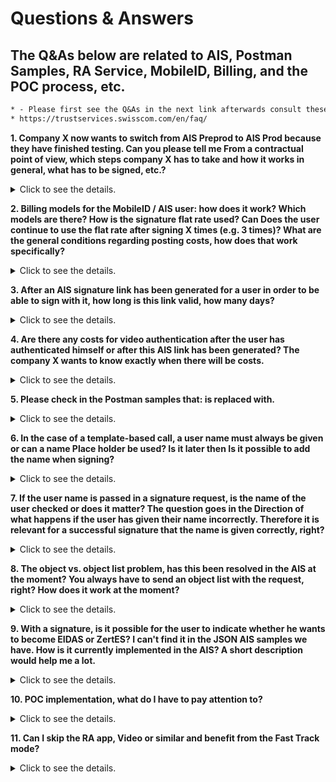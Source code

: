 # Questions & Answers 

## The Q&As below are related to AIS, Postman Samples, RA Service, MobileID, Billing, and the POC process, etc.

```diff
* - Please first see the Q&As in the next link afterwards consult these questions and answers below.
* https://trustservices.swisscom.com/en/faq/
```

**1. Company X now wants to switch from AIS Preprod to AIS Prod because they have finished testing. Can you please tell me
From a contractual point of view, which steps company X has to take and how it works in general, what has to be signed, etc.?**

<details><summary>
  Click to see the details. 
  </summary>

* Sales, in this case Marcel (Marcel.Kurz@swisscom.com), instructs us to draw up the desired contract:
* https://collaboration.swisscom.com/communities/swisscom-digital-certificate-services/SDCS_Collab/Forms/AllItems.aspx?RootFolder=%2Fcommunities%2Fswisscom%2Ddigital%2Dcertificate%2Dservices%2FSDCS%5FC5FAIS%10 5FOperations% 2FAuftr% C3% A4geSales & FolderCTID = 0x0120009F4F9BE777BD6F4F823759ED2E7DEC76 & View =% 7BE5CCB974% 2D9EE8% 2D4087% 2DAE09% 2DB90602A14D5E% 7D

* Furthermore, it must be clarified whether company X has a test account first.

</details>

**2. Billing models for the MobileID / AIS user: how does it work? Which models are there? How is the signature flat rate used? Can
Does the user continue to use the flat rate after signing X times (e.g. 3 times)? What are the general conditions regarding posting costs,
how does that work specifically?**

<details><summary>
  Click to see the details. 
  </summary>

* The customer chooses the billing variant in the corresponding contract, but the option of billing per user / month is only available to resellers or when ordering via partners, for end customers there is only "per signature". You can find all contract templates in DMIS:
* https://internal.bizdocs.swisscom.com/dmis/start/SitePages/ProductDetail.aspx?PURL=https://internal.bizdocs.swisscom.com/dmis/1000255-All-in-Signing-Service

 </details>
 
**3. After an AIS signature link has been generated for a user in order to be able to sign with it, how long is this link valid, how many days?**
<details><summary>
  Click to see the details. 
  </summary>
 
* If this means the SAS confirmation via SAS, you will find the answer in the Installation Guidance, Section 5.7.3: is configurable, the default is 10 minutes. I don't know more about it, because we don't have a SAS connection for our test environment and therefore don't test it.
* https://documents.swisscom.com/product/1000255-Digital_Signing_Service/Documents/Reference_Guide/Reference_Guide-All-in-Signing-Service-en.pdf
https://trustservices.swisscom.com/downloads/

</details>

**4. Are there any costs for video authentication after the user has authenticated himself or after this AIS link has been generated? The company X
wants to know exactly when there will be costs.**
<details><summary>
  Click to see the details. 
  </summary>
 
* Please ask Marietta Heule (Marietta.Heule@swisscom.com) and / or Marcel (Marcel.Kurz@swisscom.com) in detail.

</details>

**5. Please check in the Postman samples that: is replaced with.**

<details><summary>
  Click to see the details. 
  </summary>

* For example if you have in the Postman Sample: "sc: SignatureStandard" replace it with "sc.SignatureStandard".

</details>
 
**6. In the case of a template-based call, a user name must always be given or can a name Place holder be used? Is it later then
Is it possible to add the name when signing?**

<details><summary>
  Click to see the details. 
  </summary>

* I assume you mean the placeholders for values from the RA evidence in the subject of on-demand signatures. Except for escaping based on the rules for DNs (RFC 2253), this is essentially a text replacement. The templates build on this and provide frequently used subjects with placeholders. You can find our documentation on this in Sections 5.9.2 and 5.9.3 in the Installation Guidance. Regarding your actual question: yes, you can put together a subject with placeholders and then assign your own value to GIVENNAME or CN.
* https://documents.swisscom.com/product/1000255-Digital_Signing_Service/Documents/Reference_Guide/Reference_Guide-All-in-Signing-Service-en.pdf
</details>
 
**7. If the user name is passed in a signature request, is the name of the user checked or does it matter? The question goes in the
Direction of what happens if the user has given their name incorrectly. Therefore it is relevant for a successful signature that the name is given correctly, right?**

<details><summary>
  Click to see the details. 
  </summary>

* There are two tests: On the one hand, the finished subject must match the DN pattern of the on-demand service. If it is a qualified signature, the subject is also given to the RAS for verification ("Evidence Verify Call"). How your DN patterns look like and what exactly the RAS checks can be found here under Smart Registration Service.
* https://trustservices.swisscom.com/downloads/

</details>

**8. The object vs. object list problem, has this been resolved in the AIS at the moment? You always have to send an object list with the request, right?
How does it work at the moment?**

<details><summary>
  Click to see the details. 
  </summary>

* No. Everything is the same in AIS. As far as I know, there is a workaround for this in the PDFBox Client.
* It's not about the request, but about the response. In the scheme for this there are some properties that are a list - for example the list of the created signatures or the list of OCSP and CRL. Depending on whether it contains zero, one or more elements, the property is serialized in JSON as a single value or as a list of values. But it should always be a list. If I want to work with the respective property as a client, I always have to first check whether it is a single value or a list of values. That's not the end of the world, but it's cumbersome and annoying. This problem does not exist with SOAP.

</details>
 
**9. With a signature, is it possible for the user to indicate whether he wants to become EIDAS or ZertES? I can't find it in the JSON AIS samples we have.
How is it currently implemented in the AIS? A short description would help me a lot.**

<details><summary>
  Click to see the details. 
  </summary>

* The client selects an on-demand service for the signature. This refers to a CA server. The level of assurance and the jurisdiction for the signature are derived from the name of this CA server. How is described, among other things, in the Admin UI User Manual, Section 3.4.1. The "Data Flow Issues" currently being processed by us want to change exactly that, so that these properties are no longer defined by naming conventions, but instead end up explicitly in the database. According to the previous statement, you cannot select EIDAS or ZertES, it will certainly be adjustable later.

</details>

**10. POC implementation, what do I have to pay attention to?**

<details><summary>
  Click to see the details. 
  </summary>

* I have to do a video registration, so I can only sign in the EU.
* This is done here.
* https://trustservices.swisscom.com/en/smart-registration-service/
* I have to register in the Swisscom Shop, so I can then also sign in Switzerland.

</details>

**11. Can I skip the RA app, Video or similar and benefit from the Fast Track mode?**

<details><summary>
  Click to see the details. 
  </summary>
 
 * Business/ Availability: Fast Track Mode (AES)
 * only for +41 numbers/ only for swiss mobile users
 * NO support for non-+41-users within EU
 * no need to get identified via RA APP, Video or similar
 * Technically, how to setup, see below.
 
  * (NA) A.	On request, the signatory receives the document to be signed displayed in full and downloadable before the declaration of intent requesting a signature and after signature, and therefore can be sure that this specific document is signed. This is an obliged requirement!
 
  * (NA) B.	The signatory is informed before or during the expression of will that the signature is an "advanced" signature. This is an obliged requirement!
 
 	* C.	The subscriber acknowledges that a signature can only be executed after acceptance of the terms of use. The terms of use must be shown to the signatory and accepted before the first signing. The signatory must state that it has read, understood and accepted the terms. An opt-in method (e.g. tick box) should be used. Always the latest version of the terms should be shown by use of the following link: https://www.swissdigicert.ch/sdcs/portal/open_pdf?file=english%2FEN_Terms_and_Conditions_CH_pers.pdf 
 
 	* D.	The subscriber application ensures that it has been checked beforehand (e.g. when registering for the account) that the person signing possesses the mobile phone number that will be used later. This can be ensured, for example, by checking the phone number specified by the signer during registration via an SMS service (does not have to be Swisscom SMS service).
 	
* 1.1	Contents of the signature: Signature certificate
* The distinguished name in the signature certificate is as follows:

* cn=<Mobile number of the signatory with prefix "417">

* pseudonym=<Mobile number of the signatory with prefix "417">

* c="CH"

* serialnumber=<current date with format yyyymmdd-<Mobile number of the signatory with prefix "417">>

* a)	You will test the settings at your Test Account (see description below), in addition with the pdfbox examples of Paul
* b)	4.1.3 Own Registration Method with Session Token/OTP only 
* c)	Intentional use: The easiest and fastest way to test the connection to the All-in-signing service. No RA app or Smart Registration Service is used for identification, or you do not want test without identification of the RA app or Smart Registration Service during the test phase and first test the signature connection only. A 1-factor procedure (SMS with one-time password) is used for signature release, which would only be suitable for the use of advanced signatures. Or you plan to use another second factor. 
* d)	Access to the test account jurisdiction CH (ZertES) with the following claimed ID: 
* e)	ais-90days-trial-OTP:OnDemand-Advanced4 
* f)	Access to the test account jurisdiction EU (eIDAS) with the following claimed ID: 
* g)	ais-90days-trial-OTP:OnDemand-Advanced-EU
* h)	-
* i)	-
* j)	we will configure “OTP-only“ for your productive FES Account
  </details>

